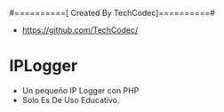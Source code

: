 #==========[ Created By TechCodec]==========#
* https://github.com/TechCodec/

# IPLogger
* Un pequeño IP Logger con PHP
* Solo Es De Uso Educativo.
